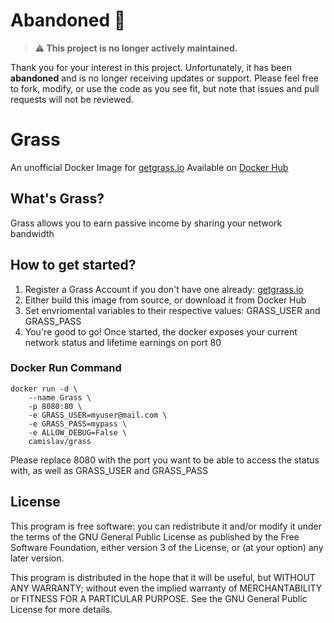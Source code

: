 # Abandoned 🚧

> **⚠️ This project is no longer actively maintained.**

Thank you for your interest in this project. Unfortunately, it has been **abandoned** and is no longer receiving updates or support. Please feel free to fork, modify, or use the code as you see fit, but note that issues and pull requests will not be reviewed.


# Grass
An unofficial Docker Image for [getgrass.io](https://app.getgrass.io/register/?referralCode=VqlevN7hfQLGGiQ)
Available on [Docker Hub](https://hub.docker.com/r/camislav/grass)

## What's Grass?
Grass allows you to earn passive income by sharing your network bandwidth

## How to get started?
1. Register a Grass Account if you don't have one already: [getgrass.io](https://app.getgrass.io/register/?referralCode=VqlevN7hfQLGGiQ)
2. Either build this image from source, or download it from Docker Hub
3. Set envriomental variables to their respective values: GRASS_USER and GRASS_PASS
4. You're good to go! Once started, the docker exposes your current network status and lifetime earnings on port 80

### Docker Run Command
```
docker run -d \
    --name Grass \
    -p 8080:80 \
    -e GRASS_USER=myuser@mail.com \
    -e GRASS_PASS=mypass \
    -e ALLOW_DEBUG=False \
    camislav/grass
```

Please replace 8080 with the port you want to be able to access the status with, as well as GRASS_USER and GRASS_PASS

## License
This program is free software: you can redistribute it and/or modify it under the terms of the GNU General Public License as published by the Free Software Foundation, either version 3 of the License, or (at your option) any later version.

This program is distributed in the hope that it will be useful, but WITHOUT ANY WARRANTY; without even the implied warranty of MERCHANTABILITY or FITNESS FOR A PARTICULAR PURPOSE. See the GNU General Public License for more details.


